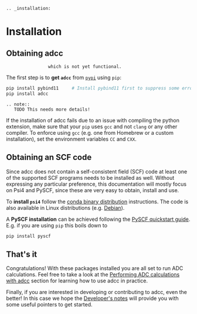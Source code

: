 ```eval_rst
.. _installation:

```

# Installation

## Obtaining adcc

``` important:: This is the anticipated installation process,
                which is not yet functional.

```

The first step is to **get `adcc`** from [`pypi`](https://pypi.org) using `pip`:
```sh
pip install pybind11     # Install pybind11 first to suppress some error messages
pip install adcc
```

```eval_rst
.. note::
   TODO This needs more details!

```

If the installation of adcc fails due to an issue with compiling the
python extension,
make sure that your `pip` uses `gcc` and not `clang` or any other compiler.
To enforce using `gcc` (e.g. one from Homebrew or a custom installation),
set the environment variables `CC` and `CXX`.

## Obtaining an SCF code

Since adcc does not contain a self-consistent field (SCF) code
at least one of the supported SCF programs needs to be installed as well.
Without expressing any particular preference,
this documentation will mostly focus on Psi4 and PySCF,
since these are very easy to obtain, install and use.

To **install `psi4`** follow the
[conda binary distribution](http://psicode.org/psi4manual/master/conda.html)
instructions. The code is also available in Linux
distributions (e.g. [Debian](https://packages.debian.org/stable/psi4)).

A **PySCF installation** can be achieved following the
[PySCF quickstart guide](https://pyscf.github.io/quickstart.html).
E.g. if you are using `pip` this boils down to
```sh
pip install pyscf
```

## That's it

Congratulations! With these packages installed you are all set
to run ADC calculations.
Feel free to take a look at the
[Performing ADC calculations with adcc](calculations.md) section
for learning how to use adcc in practice.

Finally, if you are interested in developing or contributing
to adcc, even the better! In this case we hope
the [Developer's notes](developers.md) will provide
you with some useful pointers to get started.
